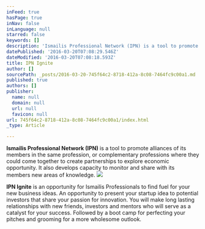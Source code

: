 ```yaml
---
inFeed: true
hasPage: true
inNav: false
inLanguage: null
starred: false
keywords: []
description: 'Ismailis Professional Network (IPN) is a tool to promote alliances of its members in the same profession, or complementary professions where they could come together to create partnerships to explore economic opportunity. It also develops capacity to monitor and share with its members new areas of knowledge.'
datePublished: '2016-03-20T07:08:29.546Z'
dateModified: '2016-03-20T07:08:18.593Z'
title: IPN Ignite
author: []
sourcePath: _posts/2016-03-20-745f64c2-8718-412a-8c08-7464fc9c00a1.md
published: true
authors: []
publisher:
  name: null
  domain: null
  url: null
  favicon: null
url: 745f64c2-8718-412a-8c08-7464fc9c00a1/index.html
_type: Article

---
```

**Ismailis Professional Network (IPN)** is a tool to promote alliances of its members in the same profession, or complementary professions where they could come together to create partnerships to explore economic opportunity. It also develops capacity to monitor and share with its members new areas of knowledge.
![](https://the-grid-user-content.s3-us-west-2.amazonaws.com/b783324b-4521-46ac-9251-435a49e48ba1.jpg)

**IPN Ignite** is an opportunity for Ismailis Professionals to find fuel for your new business ideas. An opportunity to present your startup idea to potential investors that share your passion for innovation. You will make long lasting relationships with new friends, investors and mentors who will serve as a catalyst for your success. Followed by a boot camp for perfecting your pitches and grooming for a more wholesome outlook.